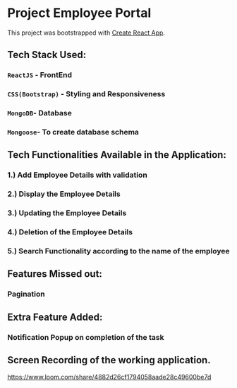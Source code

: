 # Project Employee Portal 

This project was bootstrapped with [Create React App](https://github.com/facebook/create-react-app).

## Tech Stack Used:

### `ReactJS` - FrontEnd 

### `CSS(Bootstrap)` - Styling and Responsiveness

### `MongoDB`- Database 

### `Mongoose`- To create database schema

## Tech Functionalities Available in the Application:

### 1.) Add Employee Details with validation
### 2.) Display the Employee Details
### 3.) Updating the Employee Details
### 4.) Deletion of the Employee Details
### 5.) Search Functionality according to the name of the employee


## Features Missed out:
### Pagination

## Extra Feature Added:
### Notification Popup on completion of the task

## Screen Recording of the working application.

https://www.loom.com/share/4882d26cf1794058aade28c49600be7d
